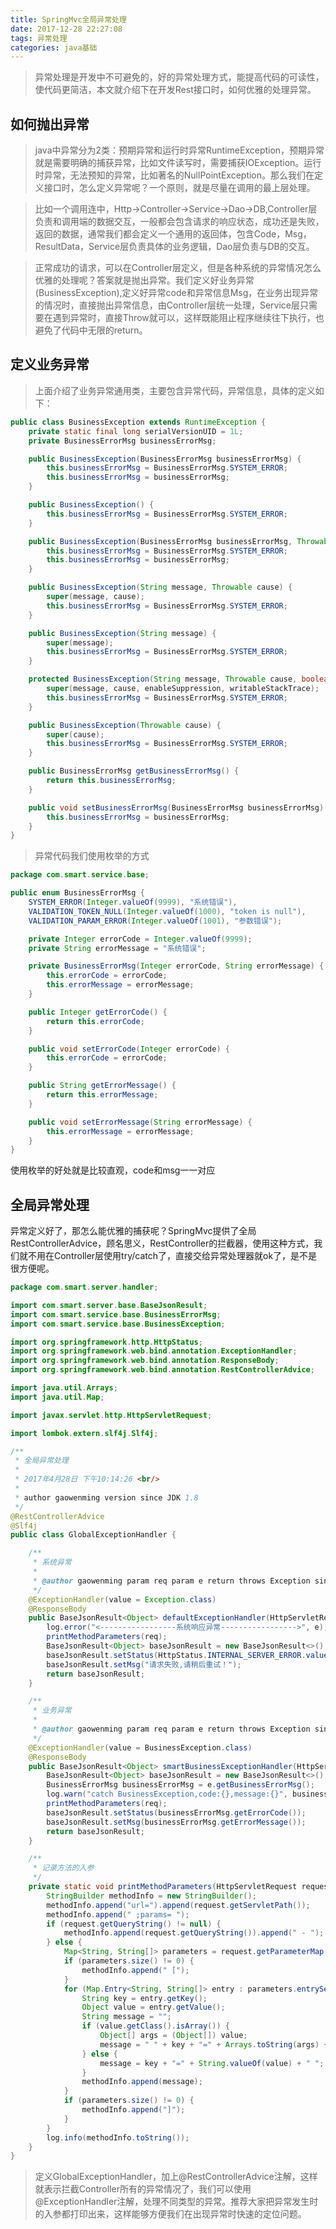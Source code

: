 ```yaml
---
title: SpringMvc全局异常处理
date: 2017-12-28 22:27:08
tags: 异常处理
categories: java基础
---
```


> 异常处理是开发中不可避免的，好的异常处理方式，能提高代码的可读性，使代码更简洁，本文就介绍下在开发Rest接口时，如何优雅的处理异常。
<!-- more -->

如何抛出异常
---

> java中异常分为2类：预期异常和运行时异常RuntimeException，预期异常就是需要明确的捕获异常，比如文件读写时，需要捕获IOException。运行时异常，无法预知的异常，比如著名的NullPointException。那么我们在定义接口时，怎么定义异常呢？一个原则，就是尽量在调用的最上层处理。

> 比如一个调用连中，Http->Controller->Service->Dao->DB,Controller层负责和调用端的数据交互，一般都会包含请求的响应状态，成功还是失败，返回的数据，通常我们都会定义一个通用的返回体，包含Code，Msg，ResultData，Service层负责具体的业务逻辑，Dao层负责与DB的交互。

> 正常成功的请求，可以在Controller层定义，但是各种系统的异常情况怎么优雅的处理呢？答案就是抛出异常。我们定义好业务异常(BusinessException),定义好异常code和异常信息Msg，在业务出现异常的情况时，直接抛出异常信息，由Controller层统一处理，Service层只需要在遇到异常时，直接Throw就可以，这样既能阻止程序继续往下执行，也避免了代码中无限的return。

定义业务异常
---
> 上面介绍了业务异常通用类，主要包含异常代码，异常信息，具体的定义如下：

```java
public class BusinessException extends RuntimeException {
    private static final long serialVersionUID = 1L;
    private BusinessErrorMsg businessErrorMsg;

    public BusinessException(BusinessErrorMsg businessErrorMsg) {
        this.businessErrorMsg = BusinessErrorMsg.SYSTEM_ERROR;
        this.businessErrorMsg = businessErrorMsg;
    }

    public BusinessException() {
        this.businessErrorMsg = BusinessErrorMsg.SYSTEM_ERROR;
    }

    public BusinessException(BusinessErrorMsg businessErrorMsg, Throwable cause) {
        this.businessErrorMsg = BusinessErrorMsg.SYSTEM_ERROR;
        this.businessErrorMsg = businessErrorMsg;
    }

    public BusinessException(String message, Throwable cause) {
        super(message, cause);
        this.businessErrorMsg = BusinessErrorMsg.SYSTEM_ERROR;
    }

    public BusinessException(String message) {
        super(message);
        this.businessErrorMsg = BusinessErrorMsg.SYSTEM_ERROR;
    }

    protected BusinessException(String message, Throwable cause, boolean enableSuppression, boolean writableStackTrace) {
        super(message, cause, enableSuppression, writableStackTrace);
        this.businessErrorMsg = BusinessErrorMsg.SYSTEM_ERROR;
    }

    public BusinessException(Throwable cause) {
        super(cause);
        this.businessErrorMsg = BusinessErrorMsg.SYSTEM_ERROR;
    }

    public BusinessErrorMsg getBusinessErrorMsg() {
        return this.businessErrorMsg;
    }

    public void setBusinessErrorMsg(BusinessErrorMsg businessErrorMsg) {
        this.businessErrorMsg = businessErrorMsg;
    }
}

```
> 异常代码我们使用枚举的方式
```java
package com.smart.service.base;

public enum BusinessErrorMsg {
    SYSTEM_ERROR(Integer.valueOf(9999), "系统错误"),
    VALIDATION_TOKEN_NULL(Integer.valueOf(1000), "token is null"),
    VALIDATION_PARAM_ERROR(Integer.valueOf(1001), "参数错误");

    private Integer errorCode = Integer.valueOf(9999);
    private String errorMessage = "系统错误";

    private BusinessErrorMsg(Integer errorCode, String errorMessage) {
        this.errorCode = errorCode;
        this.errorMessage = errorMessage;
    }

    public Integer getErrorCode() {
        return this.errorCode;
    }

    public void setErrorCode(Integer errorCode) {
        this.errorCode = errorCode;
    }

    public String getErrorMessage() {
        return this.errorMessage;
    }

    public void setErrorMessage(String errorMessage) {
        this.errorMessage = errorMessage;
    }
}
```
使用枚举的好处就是比较直观，code和msg一一对应

全局异常处理
---
异常定义好了，那怎么能优雅的捕获呢？SpringMvc提供了全局RestControllerAdvice，顾名思义，RestController的拦截器，使用这种方式，我们就不用在Controller层使用try/catch了，直接交给异常处理器就ok了，是不是很方便呢。
```java
package com.smart.server.handler;

import com.smart.server.base.BaseJsonResult;
import com.smart.service.base.BusinessErrorMsg;
import com.smart.service.base.BusinessException;

import org.springframework.http.HttpStatus;
import org.springframework.web.bind.annotation.ExceptionHandler;
import org.springframework.web.bind.annotation.ResponseBody;
import org.springframework.web.bind.annotation.RestControllerAdvice;

import java.util.Arrays;
import java.util.Map;

import javax.servlet.http.HttpServletRequest;

import lombok.extern.slf4j.Slf4j;

/**
 * 全局异常处理
 *
 * 2017年4月28日 下午10:14:26 <br/>
 *
 * author gaowenming version since JDK 1.8
 */
@RestControllerAdvice
@Slf4j
public class GlobalExceptionHandler {

    /**
     * 系统异常
     *
     * @author gaowenming param req param e return throws Exception since JDK 1.8
     */
    @ExceptionHandler(value = Exception.class)
    @ResponseBody
    public BaseJsonResult<Object> defaultExceptionHandler(HttpServletRequest req, Exception e) throws Exception {
        log.error("<-----------------系统响应异常----------------->", e);
        printMethodParameters(req);
        BaseJsonResult<Object> baseJsonResult = new BaseJsonResult<>();
        baseJsonResult.setStatus(HttpStatus.INTERNAL_SERVER_ERROR.value());
        baseJsonResult.setMsg("请求失败,请稍后重试！");
        return baseJsonResult;
    }

    /**
     * 业务异常
     *
     * @author gaowenming param req param e return throws Exception since JDK 1.8
     */
    @ExceptionHandler(value = BusinessException.class)
    @ResponseBody
    public BaseJsonResult<Object> smartBusinessExceptionHandler(HttpServletRequest req, BusinessException e) throws Exception {
        BaseJsonResult<Object> baseJsonResult = new BaseJsonResult<>();
        BusinessErrorMsg businessErrorMsg = e.getBusinessErrorMsg();
        log.warn("catch BusinessException,code:{},message:{}", businessErrorMsg.getErrorCode(), businessErrorMsg.getErrorMessage());
        printMethodParameters(req);
        baseJsonResult.setStatus(businessErrorMsg.getErrorCode());
        baseJsonResult.setMsg(businessErrorMsg.getErrorMessage());
        return baseJsonResult;
    }

    /**
     * 记录方法的入参
     */
    private static void printMethodParameters(HttpServletRequest request) {
        StringBuilder methodInfo = new StringBuilder();
        methodInfo.append("url=").append(request.getServletPath());
        methodInfo.append(" ;params= ");
        if (request.getQueryString() != null) {
            methodInfo.append(request.getQueryString()).append(" - ");
        } else {
            Map<String, String[]> parameters = request.getParameterMap();
            if (parameters.size() != 0) {
                methodInfo.append(" [");
            }
            for (Map.Entry<String, String[]> entry : parameters.entrySet()) {
                String key = entry.getKey();
                Object value = entry.getValue();
                String message = "";
                if (value.getClass().isArray()) {
                    Object[] args = (Object[]) value;
                    message = " " + key + "=" + Arrays.toString(args) + " ";
                } else {
                    message = key + "=" + String.valueOf(value) + " ";
                }
                methodInfo.append(message);
            }
            if (parameters.size() != 0) {
                methodInfo.append("]");
            }
        }
        log.info(methodInfo.toString());
    }
}
```
> 定义GlobalExceptionHandler，加上@RestControllerAdvice注解，这样就表示拦截Controller所有的异常情况了，我们可以使用@ExceptionHandler注解，处理不同类型的异常。推荐大家把异常发生时的入参都打印出来，这样能够方便我们在出现异常时快速的定位问题。



